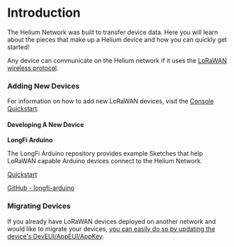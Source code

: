 # Introduction

The Helium Network was built to transfer device data. Here you will learn about the pieces that make up a Helium device and how you can quickly get started!

Any device can communicate on the Helium network if it uses the [LoRaWAN wireless protocol](https://lora-alliance.org/about-lorawan).

### Adding New Devices

For information on how to add new LoRaWAN devices, visit the [Console Quickstart](https://github.com/helium/devdocs/tree/316a0ffe46a00cd9398f98332e75206bc437c93c/console/quickstart/README.md).

#### Developing A New Device

**LongFi Arduino**

The LongFi Arduino repository provides example Sketches that help LoRaWAN capable Arduino devices connect to the Helium Network.

[Quickstart](https://github.com/helium/devdocs/tree/316a0ffe46a00cd9398f98332e75206bc437c93c/device/arduino-quickstart/README.md)

[GitHub - longfi-arduino](https://github.com/helium/longfi-arduino)

### Migrating Devices

If you already have LoRaWAN devices deployed on another network and would like to migrate your devices, [you can easily do so by updating the device's DevEUI/AppEUI/AppKey](device-migration.md).

